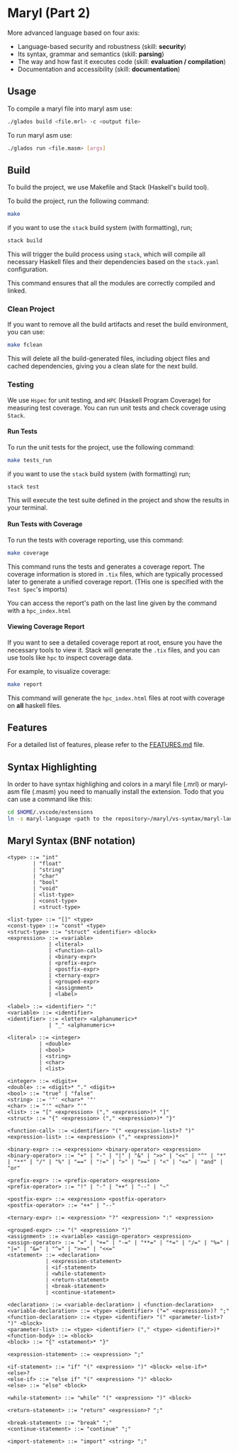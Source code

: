 # Maryl (Part 2)

More advanced language based on four axis:

- Language-based security and robustness (skill: **security**)
- Its syntax, grammar and semantics (skill: **parsing**)
- The way and how fast it executes code (skill: **evaluation / compilation**)
- Documentation and accessibility (skill: **documentation**)

## Usage

To compile a maryl file into maryl asm use:

```sh
./glados build <file.mrl> -c <output file>
```

To run maryl asm use:

```sh
./glados run <file.masm> [args]
```

## Build

To build the project, we use Makefile and Stack (Haskell's build tool).

To build the project, run the following command:

```sh
make
```

if you want to use the `stack` build system (with formatting), run;

```sh
stack build
```

This will trigger the build process using `stack`, which will compile all necessary Haskell files and their dependencies based on the `stack.yaml` configuration.

This command ensures that all the modules are correctly compiled and linked.

### Clean Project

If you want to remove all the build artifacts and reset the build environment, you can use:

```sh
make fclean
```

This will delete all the build-generated files, including object files and cached dependencies, giving you a clean slate for the next build.

### Testing

We use `Hspec` for unit testing, and `HPC` (Haskell Program Coverage) for measuring test coverage. You can run unit tests and check coverage using `Stack`.

#### Run Tests

To run the unit tests for the project, use the following command:

```sh
make tests_run
```

if you want to use the `stack` build system (with formatting) run;

```sh
stack test
```

This will execute the test suite defined in the project and show the results in your terminal.

#### Run Tests with Coverage

To run the tests with coverage reporting, use this command:

```sh
make coverage
```

This command runs the tests and generates a coverage report. The coverage information is stored in `.tix` files, which are typically processed later to generate a unified coverage report. (THis one is specified with the `Test Spec`'s imports)

You can access the report's path on the last line given by the command with a `hpc_index.html`

#### Viewing Coverage Report

If you want to see a detailed coverage report at root, ensure you have the necessary tools to view it. Stack will generate the `.tix` files, and you can use tools like `hpc` to inspect coverage data.

For example, to visualize coverage:

```sh
make report
```

This command will generate the `hpc_index.html` files at root with coverage on **all** haskell files.

## Features

For a detailed list of features, please refer to the [FEATURES.md](FEATURES.md) file.

## Syntax Highlighting

In order to have syntax highlighing and colors in a maryl file (.mrl) or maryl-asm file (.masm) you need to manually install the extension.
Todo that you can use a command like this:

```sh
cd $HOME/.vscode/extensions
ln -s maryl-language <path to the repository>/maryl/vs-syntax/maryl-language
```

## Maryl Syntax (BNF notation)

```bnf
<type> ::= "int"
        | "float"
        | "string"
        | "char"
        | "bool"
        | "void"
        | <list-type>
        | <const-type>
        | <struct-type>

<list-type> ::= "[]" <type>
<const-type> ::= "const" <type>
<struct-type> ::= "struct" <identifier> <block>
<expression> ::= <variable>
             | <literal>
             | <function-call>
             | <binary-expr>
             | <prefix-expr>
             | <postfix-expr>
             | <ternary-expr>
             | <grouped-expr>
             | <assignment>
             | <label>

<label> ::= <identifier> ":"
<variable> ::= <identifier>
<identifier> ::= <letter> <alphanumeric>*
             | "_" <alphanumeric>+

<literal> ::= <integer>
          | <double>
          | <bool>
          | <string>
          | <char>
          | <list>

<integer> ::= <digit>+
<double> ::= <digit>* "." <digit>+
<bool> ::= "true" | "false"
<string> ::= '"' <char>* '"'
<char> ::= "'" <char> "'"
<list> ::= "[" <expression> ("," <expression>)* "]"
<struct> ::= "{" <expression> ("," <expression>)* "}"

<function-call> ::= <identifier> "(" <expression-list>? ")"
<expression-list> ::= <expression> ("," <expression>)*

<binary-expr> ::= <expression> <binary-operator> <expression>
<binary-operator> ::= "+" | "-" | "|" | "&" | ">>" | "<<" | "^" | "*" | "**" | "/" | "%" | "==" | "!=" | ">" | ">=" | "<" | "<=" | "and" | "or"

<prefix-expr> ::= <prefix-operator> <expression>
<prefix-operator> ::= "!" | "-" | "++" | "--" | "~"

<postfix-expr> ::= <expression> <postfix-operator>
<postfix-operator> ::= "++" | "--"

<ternary-expr> ::= <expression> "?" <expression> ":" <expression>

<grouped-expr> ::= "(" <expression> ")"
<assignment> ::= <variable> <assign-operator> <expression>
<assign-operator> ::= "=" | "+=" | "-=" | "**=" | "*=" | "/=" | "%=" | "|=" | "&=" | "^=" | ">>=" | "<<="
<statement> ::= <declaration>
            | <expression-statement>
            | <if-statement>
            | <while-statement>
            | <return-statement>
            | <break-statement>
            | <continue-statement>

<declaration> ::= <variable-declaration> | <function-declaration>
<variable-declaration> ::= <type> <identifier> ("=" <expression>)? ";"
<function-declaration> ::= <type> <identifier> "(" <parameter-list>? ")" <block>
<parameter-list> ::= <type> <identifier> ("," <type> <identifier>)*
<function-body> ::= <block>
<block> ::= "{" <statement>* "}"

<expression-statement> ::= <expression> ";"

<if-statement> ::= "if" "(" <expression> ")" <block> <else-if>* <else>?
<else-if> ::= "else if" "(" <expression> ")" <block>
<else> ::= "else" <block>

<while-statement> ::= "while" "(" <expression> ")" <block>

<return-statement> ::= "return" <expression>? ";"

<break-statement> ::= "break" ";"
<continue-statement> ::= "continue" ";"

<import-statement> ::= "import" <string> ";"
```
